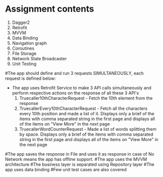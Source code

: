 # Assignment contents
1. Dagger2
2. Retrofit
3. MVVM
4. Data Binding
5. Navigation graph
6. Coroutines
7. File Storage
8. Network State Broadcaster
9. Unit Testing

#The app should define and run 3 requests SIMULTANEOUSLY, each request is defined below:
 * The app uses Retrofit Service to make 3 API calls simultaneously and perform respective actions on the response of all these 3 API's
   1. Truecaller10thCharacterRequest - Fetch the 10th element from the response
   2. TruecallerEvery10thCharacterRequest - Fetch all the characters every 10th position and made a list of it.
      Displays only a brief of the items with comma separated string in the first page and displays all of the items on "View More" in the next page
   3. TruecallerWordCounterRequest - Made a list of words splitting them by space.
    Displays only a brief of the items with comma separated string in the first page and displays all of the items on "View More" in the next page

#The app saves the response in File and uses it as response in case of No Network means the app has offline support.
#The app uses the MVVM architecture
#The business layer is separated using Repository layer
#The app uses data binding
#Few unit test cases are also covered




